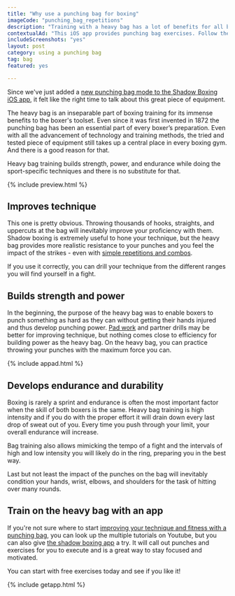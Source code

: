 ```yaml
---
title: "Why use a punching bag for boxing"
imageCode: "punching_bag_repetitions"
description: "Training with a heavy bag has a lot of benefits for all boxers. It helps with improving technique, strength and endurance."
contextualAd: "This iOS app provides punching bag exercises. Follow the app's instructions as it calls out punches and give it your all!"
includeScreenshots: "yes"
layout: post
category: using a punching bag
tag: bag
featured: yes

---
```


Since we've just added a [new punching bag mode to the Shadow Boxing iOS app](/new-heavybag-mode/), it felt like the right time to talk about this great piece of equipment.

The heavy bag is an inseparable part of boxing training for its immense benefits to the boxer's toolset. Even since it was first invented in 1872 the punching bag has been an essential part of every boxer’s preparation. Even with all the advancement of technology and training methods, the tried and tested piece of equipment still takes up a central place in every boxing gym. And there is a good reason for that.

Heavy bag training builds strength, power, and endurance while doing the sport-specific techniques and there is no substitute for that. 

{% include preview.html %}

## Improves technique

This one is pretty obvious. Throwing thousands of hooks, straights, and uppercuts at the bag will inevitably improve your proficiency with them. Shadow boxing is extremely useful to hone your technique, but the heavy bag provides more realistic resistance to your punches and you feel the impact of the strikes - even with [simple repetitions and combos](/new-simple-combo-punching-bag/).

If you use it correctly, you can drill your technique from the different ranges you will find yourself in a fight.

## Builds strength and power

In the beginning, the purpose of the heavy bag was to enable boxers to punch something as hard as they can without getting their hands injured and thus develop punching power. [Pad work](/pad-work-boxing-reflexes/) and partner drills may be better for improving technique, but nothing comes close to efficiency for building power as the heavy bag. On the heavy bag, you can practice throwing your punches with the maximum force you can. 

{% include appad.html %}

## Develops endurance and durability

Boxing is rarely a sprint and endurance is often the most important factor when the skill of both boxers is the same. Heavy bag training is high intensity and if you do with the proper effort it will drain down every last drop of sweat out of you. Every time you push through your limit, your overall endurance will increase.

Bag training also allows mimicking the tempo of a fight and the intervals of high and low intensity you will likely do in the ring, preparing you in the best way.

Last but not least the impact of the punches on the bag will inevitably condition your hands, wrist, elbows, and shoulders for the task of hitting over many rounds. 

## Train on the heavy bag with an app

If you're not sure where to start [improving your technique and fitness with a punching bag](/punching-bag-app-boxing/), you can look up the multiple tutorials on Youtube, but you can also give [the shadow boxing app](/) a try. It will call out punches and exercises for you to execute and is a great way to stay focused and motivated.

You can start with free exercises today and see if you like it!

{% include getapp.html %}